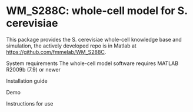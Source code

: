 # WM_S288C: whole-cell model for S. cerevisiae
This package provides the S. cerevisiae whole-cell knowledge base and simulation, the actively developed repo is in Matlab at https://github.com/fmmelab/WM_S288C.

System requirements
The whole-cell model software requires MATLAB R2009b (7.9) or newer



Installation guide


Demo


Instructions for use

